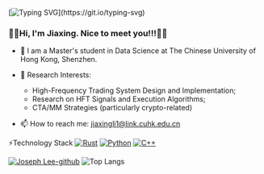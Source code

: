 [![Typing SVG](https://readme-typing-svg.demolab.com?font=Fira+Code&weight=700&size=32&duration=1000&pause=600&center=true&multiline=true&random=false&width=1200&height=100&lines=Welcome+to+Joseph's+zone!!!;Hello+World!!!)](https://git.io/typing-svg)

### 👋👋Hi, I'm Jiaxing. Nice to meet you!!!👋👋
- 🔭 I am a Master's student in Data Science at The Chinese University of Hong Kong, Shenzhen.

- 🧠 Research Interests:
    - High-Frequency Trading System Design and Implementation;
    - Research on HFT Signals and Execution Algorithms;
    - CTA/MM Strategies (particularly crypto-related)

- 📫 How to reach me: [jiaxingli1@link.cuhk.edu.cn](mailto:jiaxingli1@link.cuhk.edu.cn)

<!--
**JosephLee03/JosephLee03** is a ✨ _special_ ✨ repository because its `README.md` (this file) appears on your GitHub profile.

Here are some ideas to get you started:

- 🔭 I’m currently working on ...
- 🌱 I’m currently learning ...
- 👯 I’m looking to collaborate on ...
- 🤔 I’m looking for help with ...
- 💬 Ask me about ...
- 📫 How to reach me: ...
- 😄 Pronouns: ...
- ⚡ Fun fact: ...
-->


⚡Technology Stack
[![Rust](https://img.shields.io/badge/Rust-000000?style=for-the-badge&logo=rust&logoColor=white)](https://www.rust-lang.org/)
[![Python](https://img.shields.io/badge/Python-3776AB?style=for-the-badge&logo=python&logoColor=white)](https://www.python.org/)
[![C++](https://img.shields.io/badge/C++-00599C?style=for-the-badge&logo=c%2B%2B&logoColor=white)](https://isocpp.org/)


[![Joseph Lee-github](https://github-readme-stats.vercel.app/api?username=JosephLee03&title_color=0366d6&text_color=ffffff&icon_color=0366d6&bg_color=0D1117)](https://github.com/anuraghazra/github-readme-stats)
![Top Langs](https://github-readme-stats.vercel.app/api/top-langs/?username=JosephLee03&hide_progress=true&title_color=0366d6&text_color=ffffff&icon_color=0366d6&bg_color=0D1117)


